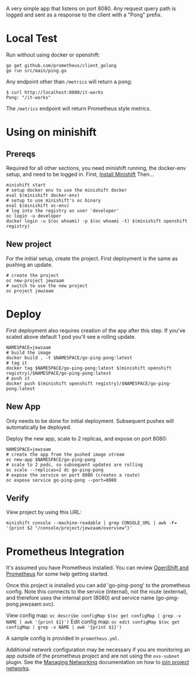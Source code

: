 A very simple app that listens on port 8080.
Any request query path is logged and sent as a response to the client with a "Pong" prefix.

# Local Test
Run without using docker or openshift:

```
go get github.com/prometheus/client_golang
go run src/main/ping.go
```

Any endpoint other than `/metrics` will return a pong:

```
$ curl http://localhost:8080/it-works
Pong: "/it-works"
```

The `/metrics` endpoint will return Prometheus style metrics.

# Using on minishift

## Prereqs
Required for all other sections, you need minishift running, the docker-env setup, and need to be logged in.
First, [Install Minishift](https://docs.openshift.org/latest/minishift/getting-started/installing.html)
Then...
```
minishift start
# setup docker env to use the minishift docker
eval $(minishift docker-env)
# setup to use minishift's oc binary
eval $(minishift oc-env)
# log into the registry as user 'developer'
oc login -u developer
docker login -u $(oc whoami) -p $(oc whoami -t) $(minishift openshift registry)
```

## New project
For the initial setup, create the project.  First deployment is the same as pushing an update.
```
# create the project
oc new-project jewzaam
# switch to use the new project
oc project jewzaam
```

# Deploy
First deployment also requires creation of the app after this step.
If you've scaled above default 1 pod you'll see a rolling update.
```
NAMESPACE=jewzaam
# build the image
docker build . -t $NAMESPACE/go-ping-pong:latest
# tag it
docker tag $NAMESPACE/go-ping-pong:latest $(minishift openshift registry)/$NAMESPACE/go-ping-pong:latest
# push it
docker push $(minishift openshift registry)/$NAMESPACE/go-ping-pong:latest
```

## New App
Only needs to be done for initial deployment.  Subsequent pushes will automatically be deployed.

Deploy the new app, scale to 2 replicas, and expose on port 8080:
```
NAMESPACE=jewzaam
# create the app from the pushed image stream
oc new-app $NAMESPACE/go-ping-pong
# scale to 2 pods, so subsequent updates are rolling
oc scale --replicas=2 dc go-ping-pong
# expose the service on port 8080 (creates a route)
oc expose service go-ping-pong --port=8080
```

## Verify
View project by using this URL:
```
minishift console --machine-readable | grep CONSOLE_URL | awk -F= '{print $2 "/console/project/jewzaam/overview"}'
```

# Prometheus Integration
It's assumed you have Prometheus installed.  You can review [OpenShift and Prometheus](https://www.robustperception.io/openshift-and-prometheus/) for some help getting started.

Once this project is installed you can add 'go-ping-pong' to the prometheus config.  Note this connects to the service (internal), not the route (external), and therefore uses the internal port (8080) and service name (go-ping-pong.jewzaam.svc).

View config map:  `oc describe configMap $(oc get configMap | grep -v NAME | awk '{print $1}')`
Edit config map:  `oc edit configMap $(oc get configMap | grep -v NAME | awk '{print $1}')`

A sample config is provided in `prometheus.yml`.

Additional network configuration may be necessary if you are monitoring an app outside of the prometheus project and are not using the `ovs-subnet` plugin.  See the [Managing Networking](https://docs.openshift.com/container-platform/3.5/admin_guide/managing_networking.html) documentation on how to [join project networks](https://docs.openshift.com/container-platform/3.5/admin_guide/managing_networking.html#joining-project-networks).
